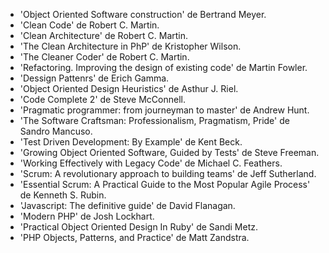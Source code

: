 * 'Object Oriented Software construction' de Bertrand Meyer.
* 'Clean Code' de Robert C. Martin.
* 'Clean Architecture' de Robert C. Martin.
* 'The Clean Architecture in PhP' de Kristopher Wilson.
* 'The Cleaner Coder' de Robert C. Martin.
* 'Refactoring. Improving the design of existing code' de Martin Fowler.
* 'Dessign Pattenrs' de Erich Gamma.
* 'Object Oriented Design Heuristics' de Asthur J. Riel.
* 'Code Complete 2' de Steve McConnell.
* 'Pragmatic programmer: from journeyman to master' de Andrew Hunt.
* 'The Software Craftsman: Professionalism, Pragmatism, Pride' de Sandro Mancuso.
* 'Test Driven Development: By Example' de Kent Beck.
* 'Growing Object Oriented Software, Guided by Tests' de Steve Freeman.
* 'Working Effectively with Legacy Code' de  Michael C. Feathers.
* 'Scrum: A revolutionary approach to building teams' de Jeff Sutherland.
* 'Essential Scrum: A Practical Guide to the Most Popular Agile Process' de Kenneth S. Rubin.
* 'Javascript: The definitive guide' de David Flanagan.
* 'Modern PHP' de Josh Lockhart.
* 'Practical Object Oriented Design In Ruby' de Sandi Metz.
* 'PHP Objects, Patterns, and Practice' de Matt Zandstra.


